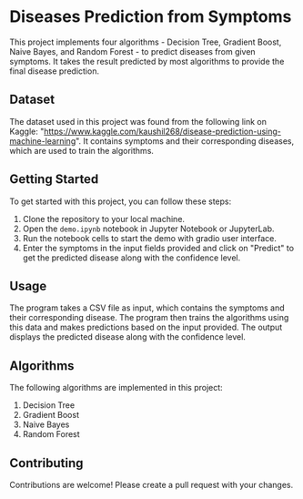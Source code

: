 # Diseases Prediction from Symptoms

This project implements four algorithms - Decision Tree, Gradient Boost, Naive Bayes, and Random Forest - to predict diseases from given symptoms. It takes the result predicted by most algorithms to provide the final disease prediction.

## Dataset

The dataset used in this project was found from the following link on Kaggle: "https://www.kaggle.com/kaushil268/disease-prediction-using-machine-learning". It contains symptoms and their corresponding diseases, which are used to train the algorithms.

## Getting Started

To get started with this project, you can follow these steps:

1. Clone the repository to your local machine.
2. Open the `demo.ipynb` notebook in Jupyter Notebook or JupyterLab.
3. Run the notebook cells to start the demo with gradio user interface.
4. Enter the symptoms in the input fields provided and click on "Predict" to get the predicted disease along with the confidence level.

## Usage

The program takes a CSV file as input, which contains the symptoms and their corresponding disease. The program then trains the algorithms using this data and makes predictions based on the input provided. The output displays the predicted disease along with the confidence level.

## Algorithms

The following algorithms are implemented in this project:

1. Decision Tree
2. Gradient Boost
3. Naive Bayes
4. Random Forest

## Contributing

Contributions are welcome! Please create a pull request with your changes.



